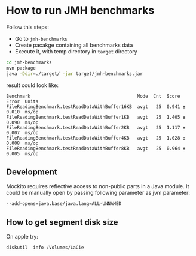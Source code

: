 # How to run JMH benchmarks

Follow this steps:
* Go to `jmh-benchmarks`
* Create pacakge containing all benchmarks data
* Execute it, with temp directory in `target` directory

```bash
cd jmh-benchmarks
mvn package
java -Ddir=./target/ -jar target/jmh-benchmarks.jar
```

result could look like:

```
Benchmark                                        Mode  Cnt  Score   Error  Units
FileReadingBenchmark.testReadDataWithBuffer16KB  avgt   25  0.941 ± 0.010  ms/op
FileReadingBenchmark.testReadDataWithBuffer1KB   avgt   25  1.405 ± 0.090  ms/op
FileReadingBenchmark.testReadDataWithBuffer2KB   avgt   25  1.117 ± 0.007  ms/op
FileReadingBenchmark.testReadDataWithBuffer4KB   avgt   25  1.028 ± 0.008  ms/op
FileReadingBenchmark.testReadDataWithBuffer8KB   avgt   25  0.964 ± 0.005  ms/op
```

## Development

Mockito requires reflective access to non-public parts in a Java module. It could be manually open by passing following parameter as jvm parameter:

```
--add-opens=java.base/java.lang=ALL-UNNAMED
```

## How to get segment disk size

On apple try:

```
diskutil  info /Volumes/LaCie
```
